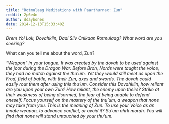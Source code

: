```yaml
---
title: "Rotmulaag Meditations with Paarthurnax: Zun"
reddit: 2p6e4n
author: ddaybones
date: 2014-12-13T15:33:40Z
---
```


*Drem Yol Lok, Dovahkiin, Daal Siiv Onikaan Rotmulaag? What word are you seeking?*

What can you tell me about the word, Zun?

*“Weapon” in your tongue. It was created by the dovah to be used against the joor during the Dragon War. Before Bron, Nords were taught the voice, they had no match against the thu’um. Yet they would still meet us upon the Frod, field of battle, with their Zun, axes and swords. The dovah could easily rout them after using this thu’um. Consider this Dovahkiin, how reliant are you upon your own Zun? How reliant, the enemy upon theirs? Strike at their weakness of being disarmed, the fear of being unable to defend oneself. Focus yourself on the mastery of the thu’um, a weapon that none may take from you. This is the meaning of Zun. To use your Voice as an innate weapon, to advance conflict, or avoid it? Su’um ahrk morah. You will find that none will stand untouched by your thu’um.* 
